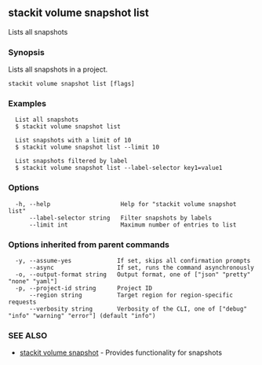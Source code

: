 ## stackit volume snapshot list

Lists all snapshots

### Synopsis

Lists all snapshots in a project.

```
stackit volume snapshot list [flags]
```

### Examples

```
  List all snapshots
  $ stackit volume snapshot list

  List snapshots with a limit of 10
  $ stackit volume snapshot list --limit 10

  List snapshots filtered by label
  $ stackit volume snapshot list --label-selector key1=value1
```

### Options

```
  -h, --help                    Help for "stackit volume snapshot list"
      --label-selector string   Filter snapshots by labels
      --limit int               Maximum number of entries to list
```

### Options inherited from parent commands

```
  -y, --assume-yes             If set, skips all confirmation prompts
      --async                  If set, runs the command asynchronously
  -o, --output-format string   Output format, one of ["json" "pretty" "none" "yaml"]
  -p, --project-id string      Project ID
      --region string          Target region for region-specific requests
      --verbosity string       Verbosity of the CLI, one of ["debug" "info" "warning" "error"] (default "info")
```

### SEE ALSO

* [stackit volume snapshot](./stackit_volume_snapshot.md)	 - Provides functionality for snapshots

